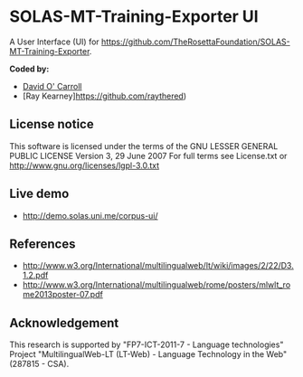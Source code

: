 # SOLAS-MT-Training-Exporter UI
A User Interface (UI) for https://github.com/TheRosettaFoundation/SOLAS-MT-Training-Exporter.

**Coded by:**
* [David O' Carroll](https://github.com/spaceindaver)
* [Ray Kearney]https://github.com/raythered)

## License notice
This software is licensed under the terms of the GNU LESSER GENERAL PUBLIC LICENSE Version 3, 29 June 2007 For full terms see License.txt or http://www.gnu.org/licenses/lgpl-3.0.txt

## Live demo 
* http://demo.solas.uni.me/corpus-ui/

## References
 * http://www.w3.org/International/multilingualweb/lt/wiki/images/2/22/D3.1.2.pdf
 * http://www.w3.org/International/multilingualweb/rome/posters/mlwlt_rome2013poster-07.pdf

## Acknowledgement
This research is supported by "FP7-ICT-2011-7 - Language technologies" Project "MultilingualWeb-LT (LT-Web) - Language Technology in the Web" (287815 - CSA).
